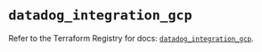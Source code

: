 # `datadog_integration_gcp`

Refer to the Terraform Registry for docs: [`datadog_integration_gcp`](https://registry.terraform.io/providers/datadog/datadog/3.44.1/docs/resources/integration_gcp).
